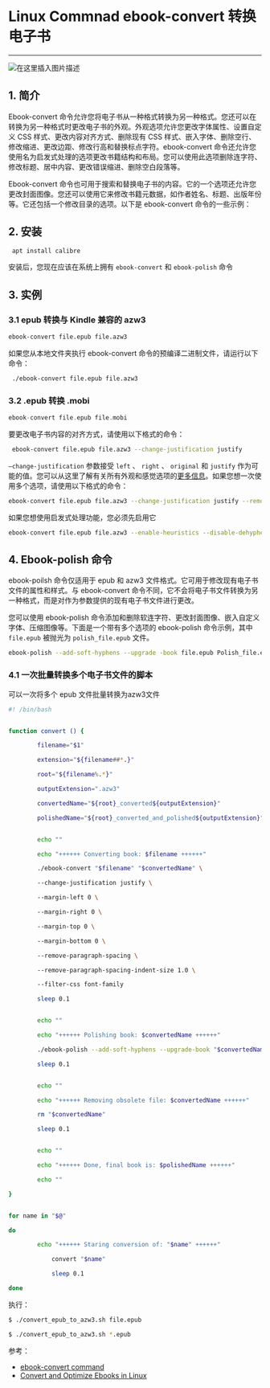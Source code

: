 #  Linux Commnad ebook-convert 转换电子书



---
![在这里插入图片描述](https://i-blog.csdnimg.cn/blog_migrate/9accdf27f1428bc49e116a478e36cd36.gif#pic_center)


## 1. 简介
Ebook-convert 命令允许您将电子书从一种格式转换为另一种格式。您还可以在转换为另一种格式时更改电子书的外观。外观选项允许您更改字体属性、设置自定义 CSS 样式、更改内容对齐方式、删除现有 CSS 样式、嵌入字体、删除空行、修改缩进、更改边距、修改行高和替换标点字符。ebook-convert 命令还允许您使用名为启发式处理的选项更改书籍结构和布局。您可以使用此选项删除连字符、修改标题、居中内容、更改错误缩进、删除空白段落等。

Ebook-convert 命令也可用于搜索和替换电子书的内容。它的一个选项还允许您更改封面图像。您还可以使用它来修改书籍元数据，如作者姓名、标题、出版年份等。它还包括一个修改目录的选项。以下是 ebook-convert 命令的一些示例：

##  2. 安装

```bash
 apt install calibre
```
安装后，您现在应该在系统上拥有 `ebook-convert` 和 `ebook-polish` 命令

##  3. 实例
### 3.1 epub 转换与 Kindle 兼容的 azw3 

```bash
ebook-convert file.epub file.azw3
```
如果您从本地文件夹执行 ebook-convert 命令的预编译二进制文件，请运行以下命令：

```bash
 ./ebook-convert file.epub file.azw3
```
###   3.2 .epub 转换 .mobi 

```c
ebook-convert file.epub file.mobi
```
要更改电子书内容的对齐方式，请使用以下格式的命令：

```bash
 ebook-convert file.epub file.azw3 --change-justification justify
```
 `–change-justification` 参数接受 `left` 、 `right` 、 `original` 和 `justify` 作为可能的值。您可以从这里了解有关所有外观和感觉选项的[更多信息](https://manual.calibre-ebook.com/generated/en/ebook-convert.html#look-and-feel)。如果您想一次使用多个选项，请使用以下格式的命令：

```bash
ebook-convert file.epub file.azw3 --change-justification justify --remove-paragraph-spacing
```

如果您想使用启发式处理功能，您必须先启用它
```bash
ebook-convert file.epub file.azw3 --enable-heuristics --disable-dehyphenate
```

##  4. Ebook-polish 命令
ebook-poilsh 命令仅适用于 epub 和 azw3 文件格式。它可用于修改现有电子书文件的属性和样式。与 ebook-convert 命令不同，它不会将电子书文件转换为另一种格式，而是对作为参数提供的现有电子书文件进行更改。

您可以使用 ebook-polish 命令添加和删除软连字符、更改封面图像、嵌入自定义字体、压缩图像等。下面是一个带有多个选项的 ebook-polish 命令示例，其中 `file.epub` 被抛光为 `polish_file.epub` 文件。

```bash
ebook-polish --add-soft-hyphens --upgrade -book file.epub Polish_file.epub
```

### 4.1  一次批量转换多个电子书文件的脚本
可以一次将多个 epub 文件批量转换为azw3文件

```bash
#! /bin/bash


function convert () {

        filename="$1"

        extension="${filename##*.}"

        root="${filename%.*}"

        outputExtension=".azw3"

        convertedName="${root}_converted${outputExtension}"

        polishedName="${root}_converted_and_polished${outputExtension}"


        echo ""

        echo "++++++ Converting book: $filename ++++++"

        ./ebook-convert "$filename" "$convertedName" \

        --change-justification justify \

        --margin-left 0 \

        --margin-right 0 \

        --margin-top 0 \

        --margin-bottom 0 \

        --remove-paragraph-spacing \

        --remove-paragraph-spacing-indent-size 1.0 \

        --filter-css font-family

        sleep 0.1


        echo ""

        echo "++++++ Polishing book: $convertedName ++++++"

        ./ebook-polish --add-soft-hyphens --upgrade-book "$convertedName" "$polishedName"

        sleep 0.1


        echo ""

        echo "++++++ Removing obsolete file: $convertedName ++++++"

        rm "$convertedName"

        sleep 0.1


        echo ""

        echo "++++++ Done, final book is: $polishedName ++++++"

        echo ""

}


for name in "$@"

do

        echo "++++++ Staring conversion of: "$name" ++++++"

            convert "$name"

            sleep 0.1

done
```
执行：

```bash
$ ./convert_epub_to_azw3.sh file.epub

$ ./convert_epub_to_azw3.sh *.epub
```

参考：

 - [ebook-convert command](https://manpages.ubuntu.com/manpages/bionic/man1/ebook-convert.1.html#name) 
 - [Convert and Optimize Ebooks in Linux](https://linuxhint.com/convert-and-optimize-ebooks-in-linux/)

